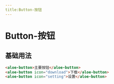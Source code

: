 ```yaml
---
title:Button-按钮
---
```

# Button-按钮
## 基础用法
<ClientOnly>
<ButtonDemos></ButtonDemos>
</ClientOnly>

```html
<aloe-button>主要按钮</aloe-button>
<aloe-button icon="download">下载</aloe-button>
<aloe-button icon="setting">设置</aloe-button>
```


